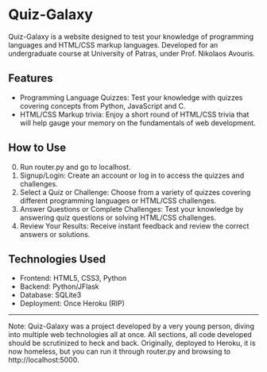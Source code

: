 # Quiz-Galaxy

Quiz-Galaxy is a website designed to test your knowledge of programming languages and HTML/CSS markup languages. Developed for an undergraduate course at University of Patras, under Prof. Nikolaos Avouris.
## Features

- Programming Language Quizzes: Test your knowledge with quizzes covering concepts from Python, JavaScript and C.
- HTML/CSS Markup trivia: Enjoy a short round of HTML/CSS trivia that will help gauge your memory on the fundamentals of web development.

## How to Use
0. Run router.py and go to localhost.
1. Signup/Login: Create an account or log in to access the quizzes and challenges.
2. Select a Quiz or Challenge: Choose from a variety of quizzes covering different programming languages or HTML/CSS challenges.
3. Answer Questions or Complete Challenges: Test your knowledge by answering quiz questions or solving HTML/CSS challenges.
4. Review Your Results: Receive instant feedback and review the correct answers or solutions.

## Technologies Used

- Frontend: HTML5, CSS3, Python
- Backend: Python/JFlask
- Database: SQLite3
- Deployment: Once Heroku (RIP)

---

Note: Quiz-Galaxy was a project developed by a very young person, diving into multiple web technologies all at once. All sections, all code developed should be scrutinized to heck and back. Originally, deployed to Heroku, it is now homeless, but you can run it through router.py and browsing to http://localhost:5000.
